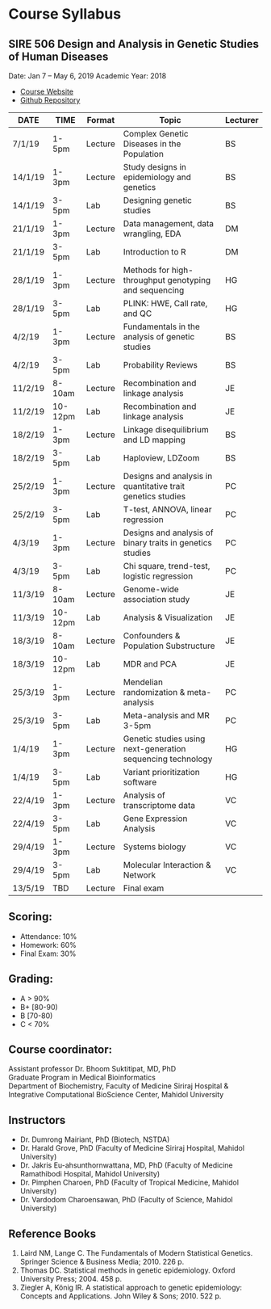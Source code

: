 Course Syllabus
===============

SIRE 506 Design and Analysis in Genetic Studies of Human Diseases
-----------------------------------------------------------------
Date:  Jan 7 – May 6, 2019
Academic Year: 2018

-   [Course Website](https://si-medbif.github.io/SIRE506/)
-   [Github Repository](https://github.com/si-medbif/SIRE506)


DATE | TIME | Format | Topic | Lecturer
----------|---------|-----------|-----------|----------
7/1/19 | 1-5pm | Lecture | Complex Genetic Diseases in the Population | BS
14/1/19 | 1-3pm | Lecture | Study designs in epidemiology and genetics | BS
14/1/19 | 3-5pm | Lab | Designing genetic studies | BS
21/1/19 | 1-3pm | Lecture | Data management, data wrangling, EDA | DM
21/1/19 | 3-5pm | Lab | Introduction to R | DM
28/1/19| 1-3pm | Lecture | Methods for high-throughput genotyping and sequencing | HG
28/1/19| 3-5pm | Lab | PLINK: HWE, Call rate, and QC | HG
4/2/19| 1-3pm | Lecture | Fundamentals in the analysis of genetic studies | BS
4/2/19 | 3-5pm | Lab | Probability Reviews | BS
11/2/19  | 8-10am | Lecture | Recombination and linkage analysis | JE
11/2/19 | 10-12pm | Lab | Recombination and linkage analysis | JE
18/2/19 | 1-3pm | Lecture | Linkage disequilibrium and LD mapping | BS
18/2/19 | 3-5pm | Lab | Haploview, LDZoom | BS
25/2/19 | 1-3pm | Lecture | Designs and analysis in quantitative trait genetics studies | PC
25/2/19 | 3-5pm | Lab | T-test, ANNOVA, linear regression | PC
4/3/19 | 1-3pm | Lecture | Designs and analysis of binary traits in genetics studies | PC
4/3/19 | 3-5pm | Lab | Chi square, trend-test, logistic regression | PC
11/3/19 | 8-10am | Lecture | Genome-wide association study | JE
11/3/19 | 10-12pm | Lab | Analysis & Visualization | JE
18/3/19 | 8-10am | Lecture | Confounders & Population Substructure | JE
18/3/19 | 10-12pm | Lab | MDR and PCA | JE
25/3/19 | 1-3pm | Lecture | Mendelian randomization & meta-analysis | PC
25/3/19 | 3-5pm | Lab | Meta-analysis and MR 3-5pm | PC
1/4/19 | 1-3pm | Lecture | Genetic studies using next-generation sequencing technology | HG
1/4/19 | 3-5pm | Lab | Variant prioritization software | HG
22/4/19 | 1-3pm | Lecture | Analysis of transcriptome data | VC
22/4/19 | 3-5pm | Lab | Gene Expression Analysis | VC
29/4/19 | 1-3pm | Lecture | Systems biology  | VC
29/4/19 | 3-5pm | Lab | Molecular Interaction & Network | VC
13/5/19 | TBD | Lecture | Final exam

Scoring:
--------

* Attendance: 10%
* Homework: 60%
* Final Exam: 30%

Grading:
--------

* A > 90%
* B+ [80-90)
* B [70-80)
* C < 70%

Course coordinator:
-------------------

Assistant professor Dr. Bhoom Suktitipat, MD, PhD  
Graduate Program in Medical Bioinformatics  
Department of Biochemistry, Faculty of Medicine Siriraj Hospital &  
Integrative Computational BioScience Center, Mahidol University

Instructors
----------
* Dr. Dumrong Mairiant, PhD (Biotech, NSTDA)
* Dr. Harald Grove, PhD (Faculty of Medicine Siriraj Hospital, Mahidol University)
* Dr. Jakris Eu-ahsunthornwattana, MD, PhD (Faculty of Medicine Ramathibodi Hospital, Mahidol University)
* Dr. Pimphen Charoen, PhD (Faculty of Tropical Medicine, Mahidol University)
* Dr. Vardodom Charoensawan, PhD (Faculty of Science, Mahidol University)

Reference Books
------------------
1. Laird NM, Lange C. The Fundamentals of Modern Statistical Genetics. Springer Science & Business Media; 2010. 226 p.
2. Thomas DC. Statistical methods in genetic epidemiology. Oxford University Press; 2004. 458 p.
3. Ziegler A, König IR. A statistical approach to genetic epidemiology: Concepts and Applications. John Wiley & Sons; 2010. 522 p.

